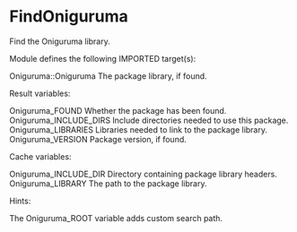 # FindOniguruma

Find the Oniguruma library.

Module defines the following IMPORTED target(s):

  Oniguruma::Oniguruma
    The package library, if found.

Result variables:

  Oniguruma_FOUND
    Whether the package has been found.
  Oniguruma_INCLUDE_DIRS
    Include directories needed to use this package.
  Oniguruma_LIBRARIES
    Libraries needed to link to the package library.
  Oniguruma_VERSION
    Package version, if found.

Cache variables:

  Oniguruma_INCLUDE_DIR
    Directory containing package library headers.
  Oniguruma_LIBRARY
    The path to the package library.

Hints:

  The Oniguruma_ROOT variable adds custom search path.
